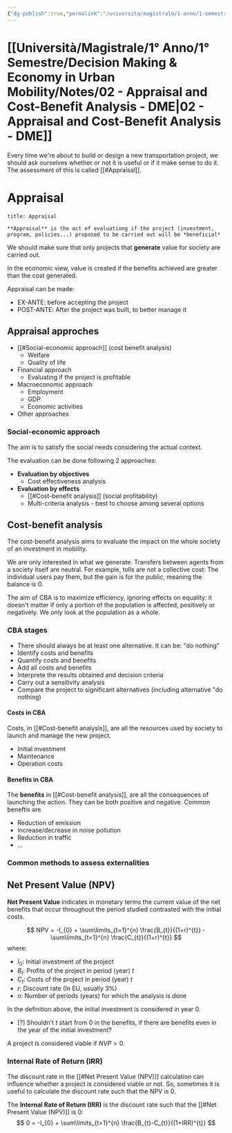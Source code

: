 ```yaml
---
{"dg-publish":true,"permalink":"/universita/magistrale/1-anno/1-semestre/decision-making-and-economy-in-urban-mobility/notes/02-appraisal-and-cost-benefit-analysis-dme/","tags":["UNI"]}
---
```


# [[Università/Magistrale/1° Anno/1° Semestre/Decision Making & Economy in Urban Mobility/Notes/02 - Appraisal and Cost-Benefit Analysis - DME\|02 - Appraisal and Cost-Benefit Analysis - DME]]

Every time we're about to build or design a new transportation project, we should ask ourselves whether or not it is useful or if it make sense to do it. The assessment of this is called [[#Appraisal]].

# Appraisal

```ad-Definizione
title: Appraisal

**Appraisal** is the act of evaluationg if the project (investment, program, policies...) proposed to be carried out will be *beneficial*

```

We should make sure that only projects that **generate** value for society are carried out.

In the economic view, value is created if the benefits achieved are greater than the cost generated.

Appraisal can be made:
- EX-ANTE: before accepting the project
- POST-ANTE: After the project was built, to better manage it

## Appraisal approches

- [[#Social-economic approach]] (cost benefit analysis)
	- Welfare
	- Quality of life
- Financial approach
	- Evaluating if the project is profitable
- Macroeconomic approach
	- Employment
	- GDP
	- Economic activities
- Other approaches

### Social-economic approach

The aim is to satisfy the social needs considering the actual context.

The evaluation can be done following 2 approaches:
- **Evaluation by objectives**
	- Cost effectiveness analysis
- **Evaluation by effects**
	- [[#Cost-benefit analysis]] (social profitability)
	- Multi-criteria analysis - best to choose among several options

## Cost-benefit analysis

The cost-benefit analysis aims to evaluate the impact on the whole society of an investment in mobility.

We are only interested in what we generate. Transfers between agents from a society itself are neutral. For example, tolls are not a collective cost: The individual users pay them, but the gain is for the public, meaning the balance is 0.

The aim of CBA is to maximize efficiency, ignoring effects on equality: it doesn't matter if only a portion of the population is affected, positively or negatively. We only look at the population as a whole.

### CBA stages

- There should always be at least one alternative. It can be: "do nothing"
- Identify costs and benefits
- Quantify costs and benefits
- Add all costs and benefits
- Interprete the results obtained and decision criteria
- Carry out a sensitivity analysis
- Compare the project to significant alternatives (including alternative "do nothing)

#### Costs in CBA

Costs, in [[#Cost-benefit analysis]], are all the resources used by society to launch and manage the new project.
- Initial investment
- Maintenance
- Operation costs

#### Benefits in CBA

The **benefits** in [[#Cost-benefit analysis]], are all the consequences of launching the action. They can be both positive and negative. Common beneftis are
- Reduction of emission
- Increase/decrease in noise pollution
- Reduction in traffic
- ...

### Common methods to assess externalities

## Net Present Value (NPV)

**Net Present Value** indicates in monetary terms the current value of the net benefits that occur throughout the period studied contrasted with the initial costs.

$$
NPV = -I_{0} + \sum\limits_{t=1}^{n} \frac{B_{t}}{(1+r)^{t}} - \sum\limits_{t=1}^{n} \frac{C_{t}}{(1+r)^{t}}
$$
where:
- $I_{0}:$ Initial investment of the project
- $B_{t}:$ Profits of the project in period (year) $t$
- $C_{t}:$ Costs of the project in period (year) $t$
- $r:$ Discount rate (In EU, usually 3%)
- $n:$ Number of periods (years) for which the analysis is done

In the definition above, the initial investment is considered in year 0.

- [?] Shouldn't $t$ start from 0 in the benefits, if there are benefits even in the year of the initial investment?

A project is considered viable if $NVP >0$.

### Internal Rate of Return (IRR)

The discount rate in the [[#Net Present Value (NPV)]] calculation can influence whether a project is considered viable or not. So, sometimes it is useful to calculate the discount rate such that the NPV is 0.

The **Internal Rate of Return (IRR)** is the discount rate such that the [[#Net Present Value (NPV)]] is 0:
$$
0 = -I_{0} + \sum\limits_{t=1}^{n} \frac{B_{t}-C_{t}}{(1+IRR)^{t}}
$$








